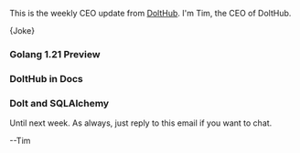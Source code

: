 This is the weekly CEO update from [DoltHub](https://www.dolthub.com/). I'm Tim, the CEO of DoltHub. 

{Joke}

### Golang 1.21 Preview



### DoltHub in Docs



### Dolt and SQLAlchemy



Until next week. As always, just reply to this email if you want to chat.

--Tim
